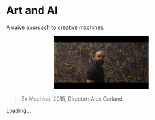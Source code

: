# Art and AI

A naive approach to creative machines.

<center><img src="/resources/ex-machina.jpg" width="50%" and height="50%"></center>

> Ex Machina, 2015, Director: Alex Garland

Loading...